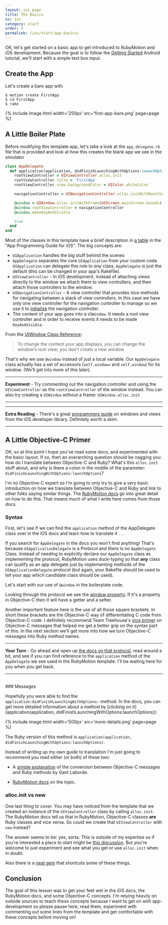 ```yaml
---
layout: ios_page
title: The Basics
os: ios
category: start
order: 3
permalink: /ios/start/app-basics/
---
```

OK, let's get started on a basic app to get introduced to RubyMotion and iOS development.
Because the goal is to follow the [Getting Started](https://developer.android.com/training/index.html) Android tutorial, we'll start with a simple text box input.

## Create the App

Let's create a bare app with

```
$ motion create FirstApp
$ cd FirstApp
$ rake
```

{% include image.html width='250px' src='first-app-bare.png' page=page %}

## A Little Boiler Plate

Before modifying this template app, let's take a look at the `app_delegate.rb` file that is provided and look at how this creates the blank app we see in the simulator

``` ruby
class AppDelegate
  def application(application, didFinishLaunchingWithOptions:launchOptions)
    rootViewController = UIViewController.alloc.init
    rootViewController.title = 'FirstApp'
    rootViewController.view.backgroundColor = UIColor.whiteColor

    navigationController = UINavigationController.alloc.initWithRootViewController(rootViewController)

    @window = UIWindow.alloc.initWithFrame(UIScreen.mainScreen.bounds)
    @window.rootViewController = navigationController
    @window.makeKeyAndVisible

    true
  end
end
```

Most of the classes in this template have a brief description in [a table](https://developer.apple.com/library/ios/documentation/iPhone/Conceptual/iPhoneOSProgrammingGuide/TheAppLifeCycle/TheAppLifeCycle.html#//apple_ref/doc/uid/TP40007072-CH2-SW2) in the "App Programming Guide for iOS". The big concepts are:

- `UIApplication` handles the big stuff behind the scenes
- `AppDelegate` separates the core `UIApplication` from your custom code. `UIApplication` can delegate this role to *any* class, `AppDelegate` is just the default (this can be changed in your app's Rakefile).
- `UIViewController` - In iOS development, instead of attaching views directly to the window we attach them to view controllers, and then attach those controllers to the window.
- `UINavigationController` - A view controller that provides nice methods for navigating between a stack of view controllers. In this case we have only one view controller for the navigation controller to manage so we use it to [initialize](https://developer.apple.com/library/ios/documentation/UIKit/Reference/UINavigationController_Class/#//apple_ref/occ/instm/UINavigationController/initWithRootViewController:) the navigation controller.
- The content of your app goes into a `UIWindow`. It needs a root view controller and in order to receive events it needs to be made `KeyAndVisible`.

From the [UIWindow Class Reference](https://developer.apple.com/library/ios/documentation/UIKit/Reference/UIWindow_Class/index.html):

> To change the content your app displays, you can change the window’s root view; you don’t create a new window

That's why we use `@window` instead of just a local variable. Our `AppDelegate` class actually has a set of accessors (`self.window=` and `self.window`) for its window. (We'll get into more of this later).

***
**Experiment** - Try commenting out the navigation controller and using the `UIViewController` as the `rootViewController` of the window instead. You can also try creating a `UIWindow` without a frame: `UIWindow.alloc.init`
***

***
**Extra Reading** - There's a great [programmers guide](https://developer.apple.com/library/ios/documentation/WindowsViews/Conceptual/ViewPG_iPhoneOS/Introduction/Introduction.html#//apple_ref/doc/uid/TP40009503-CH1-SW2) on windows and views from the iOS developer library. Definitely worth a skim.
***

## A Little Objective-C Primer

OK, so at this point I hope you've read some docs, and experimented with the basic layout. If so, then an overarching question should be nagging you: how do I translate between Objective-C and Ruby? What's this `alloc.init` stuff about, and why is there a colon in the middle of the parameter: `didFinishLaunchingWithOptions:launchOptions`?

I'm no Objective-C expert so I'm going to only try to give a very basic introduction on how
we translate between Objective-C and Ruby and link to other folks saying similar things.
The [RubyMotion docs](http://www.rubymotion.com/developers/guides/manuals/cocoa/runtime/) go into great detail on how to do this. That means much of what I write here comes from those docs.

### Syntax

First, let's see if we can find the `application` method of the AppDelegate class over in the iOS docs and learn how to translate it . . .

If you search for `AppDelegate` in the docs you won't find anything! That's because `UIApplicationDelegate` is a Protocol and there is no `AppDelegate` Class. Instead of needing to explicitly declare our `AppDelegate` class as implementing the protocol, RubyMotion uses duck-typing so that **any** class can qualify as an app delegate just by implementing methods of the `UIApplicationDelegate` protocol (but again, your Rakefile should be used to tell your app *which* candidate class should be used).

Let's start with our use of `@window` in the boilerplate code.

Looking through the protocol we see the [window property](https://developer.apple.com/library/ios/documentation/UIKit/Reference/UIApplicationDelegate_Protocol/#//apple_ref/occ/intfp/UIApplicationDelegate/window). If it's a property in Objective-C then it will have a getter and a setter.

Another important feature here is the use of all those square brackets. In short these brackets are the Objective-C way of differentiating C code from Objective-C code. I definitely recommend Team Treehouse's [nice primer](http://blog.teamtreehouse.com/the-beginners-guide-to-objective-c-methods) on Objective-C messages that helped me get a better grip on the syntax part of this. In the next section we'll get more into how we turn Objective-C messages into Ruby method names.

***
**Your Turn** -
Go ahead and open up [the docs on that protocol](https://developer.apple.com/library/ios/documentation/UIKit/Reference/UIApplicationDelegate_Protocol/), read around a bit, and see if you can find reference to the `application` method of the `AppDelegate` we see used in the RubyMotion template. I'll be waiting here for you when you get back.
***
<br>
### Messages

Hopefully you were able to find the `application:didFinishLaunchingWithOptions:` method.
In the docs, you can get more detailed information about a method by [clicking on it](application(application, didFinishLaunchingWithOptions:launchOptions)):

{% include image.html width='500px' src='more-details.png' page=page %}

The Ruby version of this method is
`application(application, didFinishLaunchingWithOptions:launchOptions)`.

Instead of writing up my own guide to translation I'm just going to recommend you read either (or both) of these two:

* A [simple explanation](http://www.iconoclastlabs.com/blog/starting-with-rubymotion-delegates-and-messages) of the conversion between Objective-C messages and Ruby methods by Gant Laborde.

* [RubyMotion docs](http://www.rubymotion.com/developers/guides/manuals/cocoa/runtime/#_obective_c_messages) on the topic.


### alloc.init vs new

One last thing to cover. You may have noticed from the template that we created an instance of the `UIViewController` class by calling `alloc.init`. The RubyMotion docs tell us that in RubyMotion, Objective-C classes **are** Ruby classes and vice versa. So could we create that `UIViewController` with `new` instead?

The answer seems to be: yes, sorta. This is outside of my expertise so if you're interested a place to start might be [this discussion](https://groups.google.com/forum/#!topic/rubymotion/RPxKXMfcGGs). But you're welcome to just experiment and see what you get or use `alloc.init` when in doubt.

Also there is a [neat gem](https://github.com/digitalfx/WithMotion) that shortcuts some of these things.

## Conclusion

The goal of this lesson was to get your feet wet in the iOS docs, the RubyMotion docs, and some Objective-C concepts. I'm relying heavily on outside sources to teach these concepts because I want to get on with app-development so please pause here, read them, experiment with commenting out some lines from the template and get comfortable with these concepts before moving on!

